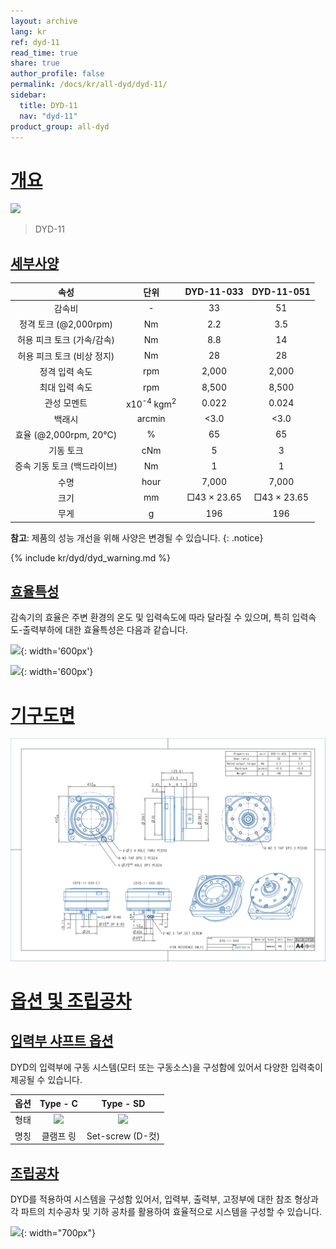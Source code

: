 ```yaml
---
layout: archive
lang: kr
ref: dyd-11
read_time: true
share: true
author_profile: false
permalink: /docs/kr/all-dyd/dyd-11/
sidebar:
  title: DYD-11
  nav: "dyd-11"
product_group: all-dyd
---
```


# [개요](#개요)

![](/assets/images/dyd/dyd_11_product_image_01.png)

> DYD-11

## [세부사양](#세부사양)

|            속성             |               단위               | DYD-11-033  | DYD-11-051  |
|:---------------------------:|:--------------------------------:|:-----------:|:-----------:|
|           감속비            |                \-                |     33      |     51      |
|    정격 토크 (@2,000rpm)    |                Nm                |     2.2     |     3.5     |
| 허용 피크 토크 (가속/감속)  |                Nm                |     8.8     |     14      |
| 허용 피크 토크 (비상 정지)  |                Nm                |     28      |     28      |
|       정격 입력 속도        |               rpm                |    2,000    |    2,000    |
|       최대 입력 속도        |               rpm                |    8,500    |    8,500    |
|         관성 모멘트         | x10<sup>-4</sup> kgm<sup>2</sup> |    0.022    |    0.024    |
|           백래시            |              arcmin              |    <3.0     |    <3.0     |
|    효율 (@2,000rpm, 20℃)    |                %                 |     65      |     65      |
|          기동 토크          |               cNm                |      5      |      3      |
| 증속 기동 토크 (백드라이브) |                Nm                |      1      |      1      |
|            수명             |               hour               |    7,000    |    7,000    |
|            크기             |                mm                | □43 × 23.65 | □43 × 23.65 |
|            무게             |                g                 |     196     |     196     |

**참고**: 제품의 성능 개선을 위해 사양은 변경될 수 있습니다.
{: .notice}

{% include kr/dyd/dyd_warning.md %}

## [효율특성](#효율특성)

감속기의 효율은 주변 환경의 온도 및 입력속도에 따라 달라질 수 있으며, 특히 입력속도-출력부하에 대한 효율특성은 다음과 같습니다.

![](/assets/images/dyd/efficiency_dyd_11_033.jpg){: width='600px'}

![](/assets/images/dyd/efficiency_dyd_11_051.jpg){: width='600px'}

# [기구도면](#기구도면)

![](/assets/images/dyd/drawing/dyd_11_drawing_update_enlarged.png)

# [옵션 및 조립공차](#옵션-및-조립공차)

## [입력부 샤프트 옵션](#입력부-샤프트-옵션)

DYD의 입력부에 구동 시스템(모터 또는 구동소스)을 구성함에 있어서 다양한 입력축이 제공될 수 있습니다.

| 옵션 |                Type - C                |                Type - SD                |
|:----:|:--------------------------------------:|:---------------------------------------:|
| 형태 | ![](/assets/images/dyd/dyd_c_type.png) | ![](/assets/images/dyd/dyd_sd_type.png) |
| 명칭 |               클램프 링                |            Set-screw (D-컷)             |

## [조립공차](#조립공차)

DYD를 적용하여 시스템을 구성함 있어서, 입력부, 출력부, 고정부에 대한 참조 형상과 각 파트의 치수공차 및 기하 공차를 활용하여 효율적으로 시스템을 구성할 수 있습니다.

![](/assets/images/dyd/dyd_11_assembly_tollerance_01.png){: width="700px"}
